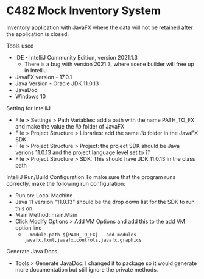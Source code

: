 # C482 Mock Inventory System
Inventory application with JavaFX where the data will not be retained after the application is closed.

Tools used
- IDE - IntelliJ Community Edition, version 2021.1.3
  - There is a bug with version 2021.3, where scene builder will free up in IntelliJ.   
- JavaFX version - 17.0.1
- Java Version - Oracle JDK 11.0.13
- JavaDoc
- Windows 10

Setting for IntelliJ
- File > Settings > Path Variables: add a path with the name PATH_TO_FX and make the value the *lib* folder of JavaFX
- File > Project Structure > Libraries: add the same *lib* folder in the JavaFX SDK
- File > Project Structure > Project: the project SDK should be Java verions 11.0.13 and the project language level set to *11*
- File > Project Structure > SDK: This should have JDK 11.0.13 in the class path

IntelliJ Run/Build Configuration
To make sure that the program runs correctly, make the following run configuration:
- Run on: Local Machine
- Java 11 version "11.0.13" should be the drop down list for the SDK to run this on.
- Main Method: main.Main
- Click Modify Options > Add VM Options and add this to the add VM option line
  - `--module-path ${PATH_TO_FX} --add-modules javafx.fxml,javafx.controls,javafx.graphics`

Generate Java Docs
- Tools > Generate JavaDoc: I changed it to package so it would generate more documentation but still ignore the private methods.
